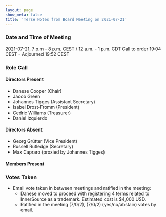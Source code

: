 ```yaml
---
layout: page
show_meta: false
title: 'Terse Notes from Board Meeting on 2021-07-21'
---
```


### Date and Time of Meeting

2021-07-21, 7 p.m - 8 p.m. CEST / 12 a.m. - 1 p.m. CDT
Call to order 19:04 CEST - Adjourned 19:52 CEST

### Role Call

#### Directors Present

- Danese Cooper (Chair)
- Jacob Green
- Johannes Tigges (Assistant Secretary)
- Isabel Drost-Fromm (President)
- Cedric Williams (Treasurer)
- Daniel Izquierdo


#### Directors Absent

- Georg Grütter (Vice President)
- Russell Rutledge (Secretary)
- Max Capraro (proxied by Johannes Tigges)

#### Members Present


### Votes Taken

- Email vote taken in between meetings and ratified in the meeting: 
  - Danese moved to proceed with registering 4 terms related to InnerSource as a trademark. Estimated cost is $4,000 USD.
  - Ratified in the meeting (7/0/2), (7/0/2) (yes/no/abstain) votes by email.
